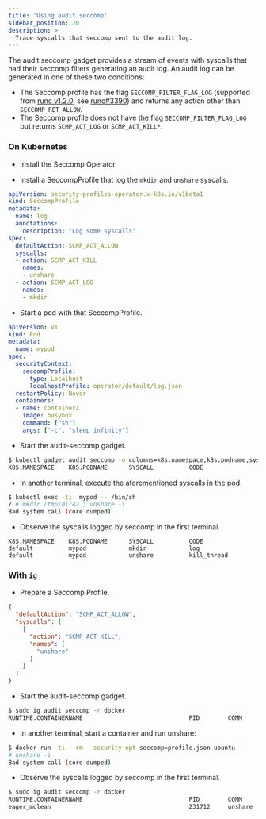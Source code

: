 ```yaml
---
title: 'Using audit seccomp'
sidebar_position: 20
description: >
  Trace syscalls that seccomp sent to the audit log.
---
```


The audit seccomp gadget provides a stream of events with syscalls that had
their seccomp filters generating an audit log. An audit log can be generated in
one of these two conditions:

* The Seccomp profile has the flag `SECCOMP_FILTER_FLAG_LOG` (supported from
  [runc v1.2.0](https://github.com/opencontainers/runc/releases/tag/v1.2.0),
  see [runc#3390](https://github.com/opencontainers/runc/pull/3390)) and returns
  any action other than `SECCOMP_RET_ALLOW`.
* The Seccomp profile does not have the flag `SECCOMP_FILTER_FLAG_LOG` but
  returns `SCMP_ACT_LOG` or `SCMP_ACT_KILL*`.

### On Kubernetes

* Install the Seccomp Operator.

* Install a SeccompProfile that log the `mkdir` and `unshare` syscalls.

```yaml
apiVersion: security-profiles-operator.x-k8s.io/v1beta1
kind: SeccompProfile
metadata:
  name: log
  annotations:
    description: "Log some syscalls"
spec:
  defaultAction: SCMP_ACT_ALLOW
  syscalls:
  - action: SCMP_ACT_KILL
    names:
    - unshare
  - action: SCMP_ACT_LOG
    names:
    - mkdir
```

* Start a pod with that SeccompProfile.

```yaml
apiVersion: v1
kind: Pod
metadata:
  name: mypod
spec:
  securityContext:
    seccompProfile:
      type: Localhost
      localhostProfile: operator/default/log.json
  restartPolicy: Never
  containers:
  - name: container1
    image: busybox
    command: ["sh"]
    args: ["-c", "sleep infinity"]
```

* Start the audit-seccomp gadget.

```bash
$ kubectl gadget audit seccomp -o columns=k8s.namespace,k8s.podname,syscall,code
K8S.NAMESPACE    K8S.PODNAME      SYSCALL          CODE
```

* In another terminal, execute the aforementioned syscalls in the pod.

```bash
$ kubectl exec -ti  mypod -- /bin/sh
/ # mkdir /tmp/dir42 ; unshare -i
Bad system call (core dumped)
```

* Observe the syscalls logged by seccomp in the first terminal.

```
K8S.NAMESPACE    K8S.PODNAME      SYSCALL          CODE
default          mypod            mkdir            log
default          mypod            unshare          kill_thread
```

### With `ig`

* Prepare a Seccomp Profile.

```json
{
  "defaultAction": "SCMP_ACT_ALLOW",
  "syscalls": [
    {
      "action": "SCMP_ACT_KILL",
      "names": [
        "unshare"
      ]
    }
  ]
}
```

* Start the audit-seccomp gadget.

```bash
$ sudo ig audit seccomp -r docker
RUNTIME.CONTAINERNAME                              PID        COMM             SYSCALL     CODE
```

* In another terminal, start a container and run unshare:

```bash
$ docker run -ti --rm --security-opt seccomp=profile.json ubuntu
# unshare -i
Bad system call (core dumped)
```

* Observe the syscalls logged by seccomp in the first terminal.

```bash
$ sudo ig audit seccomp -r docker
RUNTIME.CONTAINERNAME                              PID        COMM             SYSCALL     CODE
eager_mclean                                       231712     unshare          unshare     kill_thread
```
